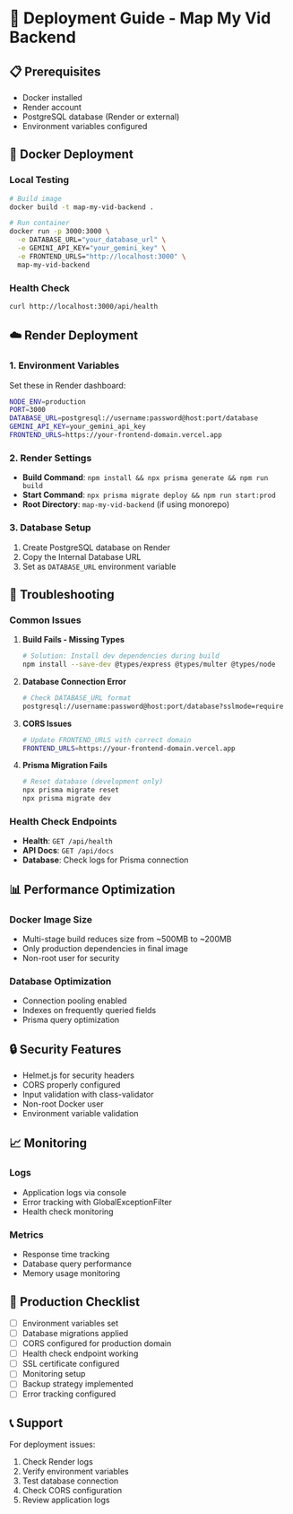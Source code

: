 # 🚀 Deployment Guide - Map My Vid Backend

## 📋 Prerequisites

- Docker installed
- Render account
- PostgreSQL database (Render or external)
- Environment variables configured

## 🐳 Docker Deployment

### Local Testing
```bash
# Build image
docker build -t map-my-vid-backend .

# Run container
docker run -p 3000:3000 \
  -e DATABASE_URL="your_database_url" \
  -e GEMINI_API_KEY="your_gemini_key" \
  -e FRONTEND_URLS="http://localhost:3000" \
  map-my-vid-backend
```

### Health Check
```bash
curl http://localhost:3000/api/health
```

## ☁️ Render Deployment

### 1. Environment Variables
Set these in Render dashboard:

```bash
NODE_ENV=production
PORT=3000
DATABASE_URL=postgresql://username:password@host:port/database
GEMINI_API_KEY=your_gemini_api_key
FRONTEND_URLS=https://your-frontend-domain.vercel.app
```

### 2. Render Settings
- **Build Command**: `npm install && npx prisma generate && npm run build`
- **Start Command**: `npx prisma migrate deploy && npm run start:prod`
- **Root Directory**: `map-my-vid-backend` (if using monorepo)

### 3. Database Setup
1. Create PostgreSQL database on Render
2. Copy the Internal Database URL
3. Set as `DATABASE_URL` environment variable

## 🔧 Troubleshooting

### Common Issues

1. **Build Fails - Missing Types**
   ```bash
   # Solution: Install dev dependencies during build
   npm install --save-dev @types/express @types/multer @types/node
   ```

2. **Database Connection Error**
   ```bash
   # Check DATABASE_URL format
   postgresql://username:password@host:port/database?sslmode=require
   ```

3. **CORS Issues**
   ```bash
   # Update FRONTEND_URLS with correct domain
   FRONTEND_URLS=https://your-frontend-domain.vercel.app
   ```

4. **Prisma Migration Fails**
   ```bash
   # Reset database (development only)
   npx prisma migrate reset
   npx prisma migrate dev
   ```

### Health Check Endpoints

- **Health**: `GET /api/health`
- **API Docs**: `GET /api/docs`
- **Database**: Check logs for Prisma connection

## 📊 Performance Optimization

### Docker Image Size
- Multi-stage build reduces size from ~500MB to ~200MB
- Only production dependencies in final image
- Non-root user for security

### Database Optimization
- Connection pooling enabled
- Indexes on frequently queried fields
- Prisma query optimization

## 🔒 Security Features

- Helmet.js for security headers
- CORS properly configured
- Input validation with class-validator
- Non-root Docker user
- Environment variable validation

## 📈 Monitoring

### Logs
- Application logs via console
- Error tracking with GlobalExceptionFilter
- Health check monitoring

### Metrics
- Response time tracking
- Database query performance
- Memory usage monitoring

## 🚀 Production Checklist

- [ ] Environment variables set
- [ ] Database migrations applied
- [ ] CORS configured for production domain
- [ ] Health check endpoint working
- [ ] SSL certificate configured
- [ ] Monitoring setup
- [ ] Backup strategy implemented
- [ ] Error tracking configured

## 📞 Support

For deployment issues:
1. Check Render logs
2. Verify environment variables
3. Test database connection
4. Check CORS configuration
5. Review application logs
